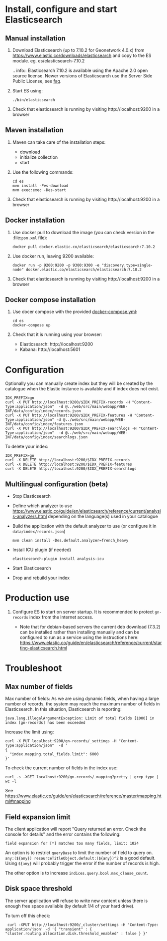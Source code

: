 # Install, configure and start Elasticsearch

## Manual installation

1. Download Elasticsearch (up to 7.10.2 for Geonetwork 4.0.x) from https://www.elastic.co/downloads/elasticsearch
and copy to the ES module. eg. es/elasticsearch-7.10.2
   
   .. info:: Elasticsearch 7.10.2 is available using the Apache 2.0 open source license. Newer versions of Elasticsearch use the Server Side Public License, see [faq](https://www.elastic.co/pricing/faq/licensing).
 
2. Start ES using:

   ```shell script
   ./bin/elasticsearch
   ```

3. Check that elasticsearch is running by visiting http://localhost:9200 in a browser

## Maven installation

1. Maven can take care of the installation steps:

   * download
   * initialize collection
   * start

2. Use the following commands:

   ```shell script
   cd es
   mvn install -Pes-download
   mvn exec:exec -Des-start
   ```
3. Check that elasticsearch is running by visiting http://localhost:9200 in a browser

## Docker installation

1. Use docker pull to download the image (you can check version in the :file:`pom.xml` file):

   ```
   docker pull docker.elastic.co/elasticsearch/elasticsearch:7.10.2
   ```

2. Use docker run, leaving 9200 available:

   ```
   docker run -p 9200:9200 -p 9300:9300 -e "discovery.type=single-node" docker.elastic.co/elasticsearch/elasticsearch:7.10.2
   ```
   

3. Check that elasticsearch is running by visiting http://localhost:9200 in a browser

## Docker compose installation

1. Use docer compose with the provided [docker-compose.yml](docker-compose.yml):

   ```
   cd es
   docker-compose up
   ```

3. Check that it is running using your browser:
   
   * Elasticsearch: http://localhost:9200
   * Kabana: http://localhost:5601

# Configuration

Optionally you can manually create index but they will be created by the catalogue when 
the Elastic instance is available and if index does not exist.

```shell script
IDX_PREFIX=gn
curl -X PUT http://localhost:9200/$IDX_PREFIX-records -H "Content-Type:application/json"  -d @../web/src/main/webapp/WEB-INF/data/config/index/records.json
curl -X PUT http://localhost:9200/$IDX_PREFIX-features -H "Content-Type:application/json" -d @../web/src/main/webapp/WEB-INF/data/config/index/features.json
curl -X PUT http://localhost:9200/$IDX_PREFIX-searchlogs -H "Content-Type:application/json"  -d @../web/src/main/webapp/WEB-INF/data/config/index/searchlogs.json
```

To delete your index:

```shell script
IDX_PREFIX=gn
curl -X DELETE http://localhost:9200/$IDX_PREFIX-records
curl -X DELETE http://localhost:9200/$IDX_PREFIX-features
curl -X DELETE http://localhost:9200/$IDX_PREFIX-searchlogs
```

## Multilingual configuration (beta)

* Stop Elasticsearch
* Define which analyzer to use https://www.elastic.co/guide/en/elasticsearch/reference/current/analysis-analyzers.html depending on the language(s) used in your catalogue
* Build the application with the default analyzer to use (or configure it in `data/index/records.json`)

  ```shell script
  mvn clean install -Des.default.analyzer=french_heavy
  ```

* Install ICU plugin (if needed)

  ```shell script
  elasticsearch-plugin install analysis-icu
  ```

* Start Elasticsearch
* Drop and rebuild your index


# Production use

1. Configure ES to start on server startup. It is recommended to protect `gn-records` index from the Internet access.

   * Note that for debian-based servers the current deb download (7.3.2) can be installed rather than installing manually and can be configured to run as a service using the instructions here: https://www.elastic.co/guide/en/elasticsearch/reference/current/starting-elasticsearch.html


# Troubleshoot

## Max number of fields

Max number of fields: As we are using dynamic fields, when having a large number of records, the system may reach the maximum number of fields in Elasticsearch. In this situation, Elasticsearch is reporting: 

```
java.lang.IllegalArgumentException: Limit of total fields [1000] in index [gn-records] has been exceeded
```

Increase the limit using:

```shell script
curl -X PUT localhost:9200/gn-records/_settings -H "Content-Type:application/json"  -d '
{
  "index.mapping.total_fields.limit": 6000
}'
```

To check the current number of fields in the index use:

```shell script
curl -s -XGET localhost:9200/gn-records/_mapping?pretty | grep type | wc -l
```

See https://www.elastic.co/guide/en/elasticsearch/reference/master/mapping.html#mapping

## Field expansion limit

The client application will report "Query returned an error. Check the console for details" and the error contains the following:

```
field expansion for [*] matches too many fields, limit: 1024
```

An option is to restrict `queryBase` to limit the number of field to query on. `any:(${any}) resourceTitleObject.default:(${any})^2` is a good default. Using `${any}` will probably trigger the error if the number of records is high.

The other option is to increase `indices.query.bool.max_clause_count`.

## Disk space threshold

The server application will refuse to write new content unless there is enough free space available (by default 1/4 of your hard drive).

To turn off this check:

```
 curl -XPUT http://localhost:9200/_cluster/settings -H 'Content-Type: application/json' -d '{ "transient" : { "cluster.routing.allocation.disk.threshold_enabled" : false } }' 
```
